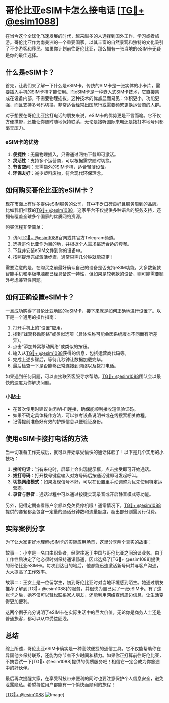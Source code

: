 # 哥伦比亚eSIM卡怎么接电话 [[TG💪+ @esim1088](https://t.me/s/esim1088)]

在当今这个全球化飞速发展的时代，越来越多的人选择到国外工作、学习或者旅游。哥伦比亚作为南美洲的一个重要国家，以其丰富的自然景观和独特的文化吸引了不少游客和移民。如果你计划前往哥伦比亚，那么拥有一张当地的eSIM卡无疑是你的最佳选择。

## 什么是eSIM卡？

首先，让我们来了解一下什么是eSIM卡。传统的SIM卡是一张实体的小卡片，需要插入手机的SIM卡槽才能使用。而eSIM卡是一种嵌入式SIM卡技术，它直接集成在设备内部，不需要物理插拔。这种技术的优点显而易见：体积更小，功能更强，而且支持多号码切换，非常适合经常出国旅行或需要频繁更换运营商的人群。

对于想要在哥伦比亚接打电话的朋友来说，eSIM卡的优势更是不言而喻。它不仅方便携带，还能让你随时随地保持联系，无论是接听国际来电还是拨打本地号码都毫无压力。

### eSIM卡的优势

1. **便捷性**：无需物理插入，只需通过网络下载即可激活。
2. **灵活性**：支持多个运营商，可以根据需求随时切换。
3. **节省空间**：无需额外的SIM卡槽，适合轻薄设备。
4. **环保友好**：减少塑料废物，符合现代环保理念。

## 如何购买哥伦比亚的eSIM卡？

现在市面上有许多提供eSIM服务的公司，其中不乏口碑良好且服务周到的品牌。比如我们推荐的[TG💪+ @esim1088](https://t.me/s/esim1088)，这家平台不仅提供多种语言的服务支持，还拥有覆盖全球多个国家的优质网络资源。

购买流程非常简单：

1. 访问[TG💪+ @esim1088](https://t.me/s/esim1088)官网或其官方Telegram频道。
2. 选择哥伦比亚作为目的地，并根据个人需求挑选合适的套餐。
3. 下载并安装eSIM文件到你的设备中。
4. 按照提示完成激活步骤，通常只需几分钟就能搞定！

需要注意的是，在购买之前最好确认自己的设备是否支持eSIM功能。大多数新款智能手机和平板电脑都已经具备这一特性，但如果是较老款的设备，则可能需要额外考虑兼容性问题。

## 如何正确设置eSIM卡？

一旦成功购得了哥伦比亚地区的eSIM卡，接下来就是如何正确地进行设置了。以下是一个通用的操作指南：

1. 打开手机上的“设置”应用。
2. 找到“蜂窝移动网络”或类似选项（具体名称可能会因系统版本不同而有所差异）。
3. 点击“添加蜂窝移动网络”或类似的按钮。
4. 输入从[TG💪+ @esim1088](https://t.me/s/esim1088)获得的信息，包括运营商代码等。
5. 完成上述步骤后，等待几秒钟让数据加载完毕。
6. 最后检查一下是否能够正常连接到网络以及拨打电话。

如果遇到任何问题，可以直接联系客服寻求帮助。[TG💪+ @esim1088](https://t.me/s/esim1088)团队会以最快的速度为你解决问题。

### 小贴士

- 在首次使用时建议关闭Wi-Fi连接，确保能顺利接收短信验证码。
- 如果不确定具体操作方法，可以参考设备说明书或在线搜索相关教程。
- 记得提前准备好有效的护照信息以便验证身份。

## 使用eSIM卡接打电话的方法

当一切准备工作完成后，就可以开始享受愉快的通话体验了！以下是几个实用的小技巧：

1. **接听电话**：当有来电时，屏幕上会出现提示框，点击接受即可开始通话。
2. **拨打号码**：打开拨号键盘输入对方号码后按通话键即可发起呼叫。
3. **切换网络模式**：如果发现信号不好，可以在设置里手动调整为优先使用特定运营商。
4. **录音与静音**：通话过程中可以通过按键实现录音或开启静音模式等功能。

另外，记得定期查看账户余额以免欠费停机哦！通常情况下，[TG💪+ @esim1088](https://t.me/s/esim1088)提供的套餐都会包含一定量的通话分钟数和流量额度，超出部分则需另行付费。

## 实际案例分享

为了让大家更好地理解eSIM卡的实际应用场景，这里分享两个真实的故事：

故事一：小李是一名自由职业者，经常往返于中国与哥伦比亚之间洽谈业务。由于工作性质决定了他必须时刻保持通讯畅通，因此选择了[TG💪+ @esim1088]提供的哥伦比亚eSIM卡。每次到达目的地后，他都能迅速激活新号码并与客户沟通，大大提高了工作效率。

故事二：王女士是一位留学生，初到哥伦比亚时对当地环境感到陌生。她通过朋友推荐了解到[TG💪+ @esim1088]的服务，并很快为自己买了一张eSIM卡。有了这张卡之后，她不仅可以轻松联系家人朋友，还能利用网络查询周边信息，让生活变得更加便利。

这两个例子充分说明了eSIM卡在实际生活中的巨大价值。无论你是商务人士还是普通旅客，都可以从中受益匪浅。

## 总结

综上所述，哥伦比亚eSIM卡确实是一种高效便捷的通信工具。它不仅能帮助你在异国他乡保持联系，还能为你节省不少时间和精力。如果你正打算前往哥伦比亚，不妨尝试一下[TG💪+ @esim1088]提供的优质服务吧！相信它一定会成为你旅途中的好伙伴。

最后再次提醒大家，在享受科技带来便利的同时也要注意保护个人信息安全，避免泄露隐私。希望每位用户都能有一个愉快而顺利的旅程！

[[TG💪+ @esim1088](https://t.me/s/esim1088) ![Image](https://i.postimg.cc/4NQfJmqS/Snipaste-2025-05-13-00-14-12.png)]